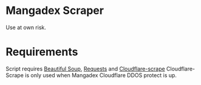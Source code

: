 Mangadex Scraper
===

Use at own risk.

# Requirements
Script requires <a href="https://www.crummy.com/software/BeautifulSoup/bs4/doc/">Beautiful Soup<a>,
 <a href="https://github.com/kennethreitz/requests">Requests<a> 
	and <a href="https://github.com/Anorov/cloudflare-scrape">Cloudflare-scrape<a> 
Cloudflare-Scrape is only used when Mangadex Cloudflare DDOS protect is up.